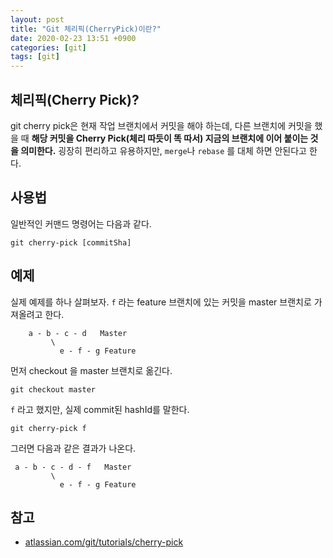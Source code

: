 ```yaml
---
layout: post
title: "Git 체리픽(CherryPick)이란?"
date: 2020-02-23 13:51 +0900
categories: [git]
tags: [git]
---
```


## 체리픽(Cherry Pick)?

git cherry pick은 현재 작업 브랜치에서 커밋을 해야 하는데, 다른 브랜치에 커밋을 했을 때 **해당 커밋을 Cherry Pick(체리 따듯이 똑 따서) 지금의 브랜치에 이어 붙이는 것을 의미한다.** 굉장히 편리하고 유용하지만, `merge`나 `rebase` 를 대체 하면 안된다고 한다.

## 사용법

일반적인 커맨드 명령어는 다음과 같다.

```shell
git cherry-pick [commitSha]
```

## 예제

실제 예제를 하나 살펴보자. `f` 라는 feature 브랜치에 있는 커밋을 master 브랜치로 가져올려고 한다.

```shell
    a - b - c - d   Master
         \
           e - f - g Feature
```

먼저 checkout 을 master 브랜치로 옮긴다.

```shell
git checkout master
```

`f` 라고 했지만, 실제 commit된 hashId를 말한다.

```shell
git cherry-pick f
```

그러면 다음과 같은 결과가 나온다.

```shell
 a - b - c - d - f   Master
         \
           e - f - g Feature
```

## 참고

- [atlassian.com/git/tutorials/cherry-pick](atlassian.com/git/tutorials/cherry-pick)
